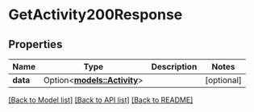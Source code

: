 # GetActivity200Response

## Properties

Name | Type | Description | Notes
------------ | ------------- | ------------- | -------------
**data** | Option<[**models::Activity**](Activity.md)> |  | [optional]

[[Back to Model list]](../README.md#documentation-for-models) [[Back to API list]](../README.md#documentation-for-api-endpoints) [[Back to README]](../README.md)


